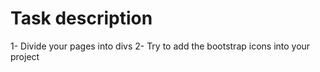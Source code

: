 # Task description

1- Divide your pages into divs
2- Try to add the bootstrap icons into your project
